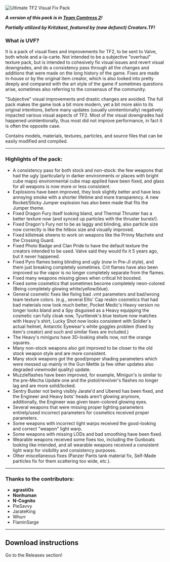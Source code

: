 ![Ultimate TF2 Visual Fix Pack](https://repository-images.githubusercontent.com/137119799/07c36100-c67c-11e9-8e64-0a7d96c86704)

***A version of this pack is in [Team Comtress 2](https://github.com/mastercomfig/team-comtress-2)!***

***Partially utilized by Kritzkast, featured by (now defunct) Creators.TF!***

### What *is* UVF?

It is a pack of visual fixes and improvements for TF2, to be sent to Valve, both whole and a-la-carte. Not intended to be a subjective "overhaul" texture pack, but is intended to cohesively fix visual issues and revert visual downgrades, and do a consistency pass through all the changes and additions that were made on the long history of the game. Fixes are made in-house or by the original item creator, which is also looked into pretty deeply and compared with the art style of the game if sometimes questions arise, sometimes also referring to the consensus of the community. 

"Subjective" visual improvements and drastic changes are avoided. The full pack makes the game look a bit more modern, yet a bit more akin to its original intentions, before many updates (usually unintentionally) negatively impacted various visual aspects of TF2. Most of the visual downgrades had happened unintentionally, thus most did not improve performance, in fact it is often the opposite case.

Contains models, materials, textures, particles, and source files that can be easily modified and compiled.

---

### Highlights of the pack:

* A consistency pass for both stock and non-stock: the few weapons that had the ugly (particularly in darker environments or places with bright cube maps) environmental cube map applied have been fixed, and glass for all weapons is now more or less consistent.
* Explosions have been improved, they look slightly better and have less annoying smoke with a shorter lifetime and more transparency. A new Rocket/Sticky Jumper explosion has also been made that fits the Jumper theme.
* Fixed Dragon Fury itself looking bland, and Thermal Thruster has a better texture now (and synced up particles with the thruster bursts!).
* Fixed Dragon's Fury not to be as laggy and blinding, also particle size now correctly is like the hitbox size and visually improved.
* Fixed killstreak sheens to work on weapons like the Prinny Machete and the Crossing Guard.
* Fixed Photo Badge and Clan Pride to have the default texture the creators intended to be used. Valve said they would fix it 5 years ago, but it never happened.
* Fixed Pyro flames being blinding and ugly (now in Pre-JI style), and them just breaking completely sometimes. Crit flames have also been improved so the vapor is no longer completely separate from the flames.
* Fixed many weapons missing glows when critical hit boosted.
* Fixed some cosmetics that sometimes become completely neon-colored (Being completely glowing white/yellow/blue).
* General cosmetic fixes like fixing bad .vmt parameters and bad/wrong team texture colors. (e.g., several Ellis' Cap reskin cosmetics that had bad materials now look much better, Pocket Medic's Heavy version no longer looks bland and a Spy disguised as a Heavy equipping the cosmetic can fully cloak now, Tyurtlenek's blue texture now matches with Heavy's shirt, Lucky Shot now looks consistent with Soldier's actual helmet, Antarctic Eyewear's white goggles problem (fixed by item's creator) and such and similar fixes are included.)
* The Heavy's miniguns have 3D-looking shells now, not the orange squares.
* Many non-stock weapons also got improved to be closer to the old stock weapon style and are more consistent.
* Many stock weapons got the good/proper shading parameters which were messed up mainly in the Gun Mettle (a few other updates also degraded viewmodel quality) update.
* Muzzleflashes have been improved, for example, Minigun's is similar to the pre-Mecha Update one and the pistol/revolver's flashes no longer lag and are more solid/locked.
* Sentry Buster not being visibly Jarate'd and Ubered has been fixed, and the Engineer and Heavy bots' heads aren't glowing anymore, additionally, the Engineer was given team-colored glowing eyes.
* Several weapons that were missing proper lighting parameters entirely/used incorrect parameters for cosmetics received proper parameters.
* Some weapons with incorrect light warps received the good-looking and correct "weapon" light warp.
* Some weapons with missing LODs and bad smoothing have been fixed.
* Wearable weapons received some fixes too, including the Gunboats looking like intended, and all wearable weapons received a consistent light warp for visibility and consistency purposes.
* Other miscellaneous fixes (Panzer Pants tank material fix, Self-Made particles fix for them scattering too wide, etc.).

---

### Thanks to the contributors:

* **agrastiOs**
* **Nonhuman**
* **N-Cognito**
* PieSavvy
* JarateKing
* Whurr
* FlaminSarge

---

## Download instructions
Go to the Releases section!